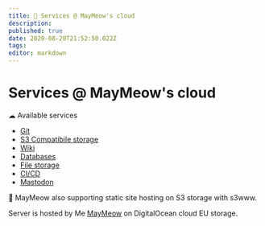```yaml
---
title: 👾 Services @ MayMeow's cloud
description: 
published: true
date: 2020-08-20T21:52:50.022Z
tags: 
editor: markdown
---
```


# Services @ MayMeow's cloud


☁ Available services

- [Git](https://git.cloud.themaymeow.com)
- [S3 Compatibile storage](https://s3.cloud.themaymeow.com)
- [Wiki](https://wiki.cloud.themaymeow.com)
- [Databases](https://adminer.cloud.themaymeow.com)
- [File storage](https://next.cloud.themaymeow.com)
- [CI/CD](https://drone.cloud.themaymeow.com)
- [Mastodon](https://mstdn.cloud.themaymeow.com)

💜 MayMeow also supporting static site hosting on S3 storage with s3www.

Server is hosted by Me [MayMeow](https://www.themaymeow.com/) on DigitalOcean cloud EU storage.